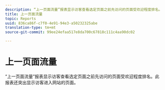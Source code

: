 ```yaml
---
description: “上一页面流量”报表显示访客查看选定页面之前先访问的页面受欢迎程度排名。此报表还突出显示访客进入网站的页面。
title: 上一页面流量
topic: Reports
uuid: 836ca86f-c7f0-4e91-94e3-a50232325abe
translation-type: tm+mt
source-git-commit: 99ee24efaa517e8da700c67818c111c4aa90dc02

---
```



# 上一页面流量

“上一页面流量”报表显示访客查看选定页面之前先访问的页面受欢迎程度排名。此报表还突出显示访客进入网站的页面。

